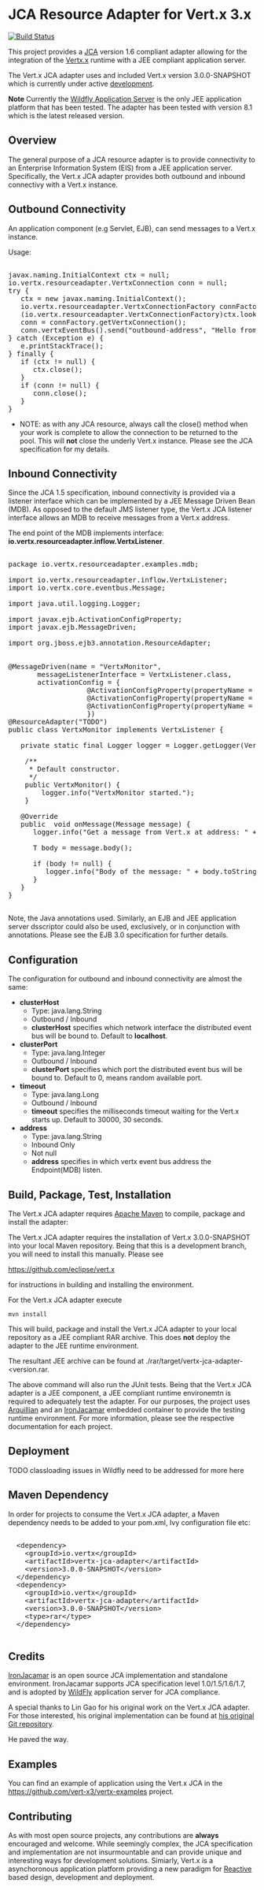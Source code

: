 JCA Resource Adapter for Vert.x 3.x
===

[![Build Status](https://vertx.ci.cloudbees.com/buildStatus/icon?job=vert.x3-jca)](https://vertx.ci.cloudbees.com/view/vert.x-3/job/vert.x3-jca/)

This project provides a [JCA](http://en.wikipedia.org/wiki/Java_EE_Connector_Architecture) version 1.6 compliant adapter allowing for the integration of the [Vertx.x](http://vertx.io) runtime with a JEE compliant application server.

The Vert.x JCA adapter uses and included Vert.x version 3.0.0-SNAPSHOT which is currently under active [development](https://github.com/eclipse/vert.x).

**Note**
Currently the [Wildfly Application Server](http://wildfly.org) is the only JEE application platform that has been tested. The adapter has been tested with version 8.1 which is the latest released version.

Overview
------

The general purpose of a JCA resource adapter is to provide connectivity to an Enterprise Information System (EIS) from a JEE application server. Specifically, the Vert.x JCA adapter provides both outbound and inbound connectivy with a Vert.x instance.

Outbound Connectivity
------

An application component (e.g Servlet, EJB), can send messages to a Vert.x instance.

Usage:

<pre>

javax.naming.InitialContext ctx = null;
io.vertx.resourceadapter.VertxConnection conn = null;
try {
   ctx = new javax.naming.InitialContext();
   io.vertx.resourceadapter.VertxConnectionFactory connFactory =
   (io.vertx.resourceadapter.VertxConnectionFactory)ctx.lookup("java:/eis/VertxConnectionFactory");
   conn = connFactory.getVertxConnection();
   conn.vertxEventBus().send("outbound-address", "Hello from JCA");
} catch (Exception e) {
   e.printStackTrace();
} finally {
   if (ctx != null) {
      ctx.close();
   }
   if (conn != null) {
      conn.close();
   }
}
</pre>

   * NOTE: as with any JCA resource, always call the close() method when your work is complete to allow the connection to be returned to the pool. This will **not** close the underly Vert.x instance. Please see the JCA specification for my details.

Inbound Connectivity
------

Since the JCA 1.5 specification, inbound connectivity is provided via a listener interface which can be implemented by a JEE Message Driven Bean (MDB). As opposed to the default JMS listener type, the Vert.x JCA listener interface allows an MDB to receive messages from a Vert.x address.

The end point of the MDB implements interface: <b>io.vertx.resourceadapter.inflow.VertxListener</b>.

<pre>

package io.vertx.resourceadapter.examples.mdb;

import io.vertx.resourceadapter.inflow.VertxListener;
import io.vertx.core.eventbus.Message;

import java.util.logging.Logger;

import javax.ejb.ActivationConfigProperty;
import javax.ejb.MessageDriven;

import org.jboss.ejb3.annotation.ResourceAdapter;


@MessageDriven(name = "VertxMonitor",
       messageListenerInterface = VertxListener.class,
       activationConfig = {
                   @ActivationConfigProperty(propertyName = "address", propertyValue = "inbound-address"),
                   @ActivationConfigProperty(propertyName = "clusterHost", propertyValue = "localhost"),
                   @ActivationConfigProperty(propertyName = "clusterPort", propertyValue = "0"),
                   })
@ResourceAdapter("TODO")
public class VertxMonitor implements VertxListener {

   private static final Logger logger = Logger.getLogger(VertxMonitor.class.getName());

    /**
     * Default constructor.
     */
    public VertxMonitor() {
        logger.info("VertxMonitor started.");
    }

   @Override
   public <T> void onMessage(Message<T> message) {
      logger.info("Get a message from Vert.x at address: " + message.address());

      T body = message.body();

      if (body != null) {
         logger.info("Body of the message: " + body.toString());
      }
   }
}

</pre>

Note, the Java annotations used. Similarly, an EJB and JEE application server dsscriptor could also be used, exclusively, or in conjunction with annotations. Please see the EJB 3.0 specification for further details.

Configuration
-------

The configuration for outbound and inbound connectivity are almost the same:

   * <b>clusterHost</b>
     * Type: java.lang.String
     * Outbound / Inbound
     * <b>clusterHost</b> specifies which network interface the distributed event bus will be bound to. Default to <b>localhost</b>.
   * <b>clusterPort</b>
     * Type: java.lang.Integer
     * Outbound / Inbound
     * <b>clusterPort</b> specifies which port the distributed event bus will be bound to. Default to 0, means random available port.
   * <b>timeout</b>
     * Type: java.lang.Long
     * Outbound / Inbound
     * <b>timeout</b> specifies the milliseconds timeout waiting for the Vert.x starts up. Default to 30000, 30 seconds.
   * <b>address</b>
     * Type: java.lang.String
     * Inbound Only
     * Not null
     * <b>address</b> specifies in which vertx event bus address the Endpoint(MDB) listen.

Build, Package, Test, Installation
-------
The Vert.x JCA adapter requires [Apache Maven](http://maven.apache.org) to compile, package and install the adapter:

The Vert.x JCA adapter requires the installation of Vert.x 3.0.0-SNAPSHOT into your local Maven repository. Being that this is a development branch, you will need to install this manually. Please see

[https://github.com/eclipse/vert.x
](http://https://github.com/eclipse/vert.x)

for instructions in building and installing the environment.

For the Vert.x JCA adapter execute

`mvn install`

This will build, package and install the Vert.x JCA adapter to your local repository as a JEE compliant RAR archive. This does **not** deploy the adapter to the JEE runtime environment.

The resultant JEE archive can be found at ./rar/target/vertx-jca-adapter-<version.rar.

The above command will also run the JUnit tests. Being that the Vert.x JCA adapter is a JEE component, a JEE compliant runtime environemtn is required to adequately test the adapter. For our purposes, the project uses [Arquillian](http://arquillian.org) and an [IronJacamar](http://www.ironjacamar.org) embedded container to provide the testing runtime environment. For more information, please see the respective documentation for each project.

Deployment
---
TODO classloading issues in Wildfly need to be addressed for more here

Maven Dependency
------

In order for projects to consume the Vert.x JCA adapter, a Maven dependency needs to be added to your pom.xml, Ivy configuration file etc:

<pre>

  &lt;dependency&gt;
    &lt;groupId&gt;io.vertx&lt;/groupId&gt;
    &lt;artifactId&gt;vertx-jca-adapter&lt;/artifactId&gt;
    &lt;version&gt;3.0.0-SNAPSHOT&lt;/version&gt;
  &lt;/dependency&gt;
  &lt;dependency&gt;
    &lt;groupId&gt;io.vertx&lt;/groupId&gt;
    &lt;artifactId&gt;vertx-jca-adapter&lt;/artifactId&gt;
    &lt;version&gt;3.0.0-SNAPSHOT&lt;/version&gt;
    &lt;type&gt;rar&lt;/type&gt;
  &lt;/dependency&gt;

</pre>


Credits
-------

[IronJacamar](http://www.ironjacamar.org/) is an open source JCA implementation and standalone environment. IronJacamar supports JCA specification level 1.0/1.5/1.6/1.7, and is adopted by [WildFly](http://www.wildfly.org/) application server for JCA compliance.

A special thanks to Lin Gao for his original work on the Vert.x JCA adapter.  For those interested, his original implementation can be found at [his original Git repository](https://github.com/vert-x/jca-adaptor).

He paved the way.

Examples
-------
You can find an example of application using the Vert.x JCA in the https://github.com/vert-x3/vertx-examples project.

Contributing
---
As with most open source projects, any contributions are **always** encouraged and welcome. While seemingly complex, the JCA specification and implementation are not insurmountable and can provide unique and interesting ways for development solutions. Simiarly, Vert.x is a asynchoronous application platform providing a new paradigm for [Reactive](http://www.reactivemanifesto.org) based design, development and deployment.
